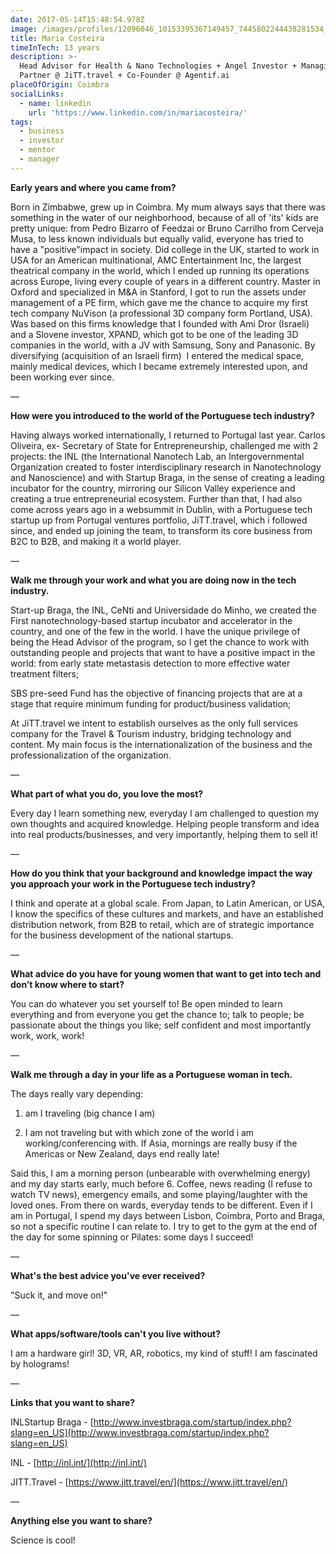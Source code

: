 ```yaml
---
date: 2017-05-14T15:48:54.978Z
image: /images/profiles/12096046_10153395367149457_7445802244438281534_n.jpg
title: Maria Costeira
timeInTech: 13 years
description: >-
  Head Advisor for Health & Nano Technologies + Angel Investor + Managing
  Partner @ JiTT.travel + Co-Founder @ Agentif.ai 
placeOfOrigin: Coimbra
socialLinks:
  - name: linkedin
    url: 'https://www.linkedin.com/in/mariacosteira/'
tags:
  - business
  - investor
  - mentor
  - manager
---
```

**Early years and where you
came from?**

Born in Zimbabwe, grew up in Coimbra. My mum always says that there was something in the water of our neighborhood, because of all of 'its' kids are pretty unique: from Pedro Bizarro of Feedzai or Bruno Carrilho from Cerveja Musa, to less known individuals but equally valid, everyone has tried to have a "positive"impact in society. Did college in the UK, started to work in USA for an American multinational, AMC Entertainment Inc, the largest theatrical company in the world, which I ended up running its operations across Europe, living every couple of years in a different country. Master in Oxford and specialized in M&A in Stanford, I got to run the assets under management of a PE firm, which gave me the chance to acquire my first tech company NuVison (a professional 3D company form Portland, USA). Was based on this firms knowledge that I founded with Ami Dror (Israeli) and a Slovene investor, XPAND, which got to be one of the leading 3D companies in the world, with a JV with Samsung, Sony and Panasonic. By diversifying (acquisition of an Israeli firm)  I entered the medical space, mainly medical devices, which I became extremely interested upon, and been working ever since.

—

**How were you introduced
to the world of the Portuguese tech industry?**

Having always worked internationally, I returned to Portugal last year. Carlos Oliveira, ex- Secretary of State for Entrepreneurship, challenged me with 2 projects: the INL (the International Nanotech Lab, an Intergovernmental Organization created to foster interdisciplinary research in Nanotechnology and Nanoscience) and with Startup Braga, in the sense of creating a leading incubator for the country, mirroring our Silicon Valley experience and creating a true entrepreneurial ecosystem. Further than that, I had also come across years ago in a websummit in Dublin, with a Portuguese tech startup up from Portugal ventures portfolio, JiTT.travel, which i followed since, and ended up joining the team, to transform its core business from B2C to B2B, and making it a world player.

—

**Walk me through your work
and what you are doing now in the tech industry.**

Start-up Braga, the INL, CeNti and Universidade do Minho, we created the First nanotechnology-based startup incubator and accelerator in the country, and one of the few in the world. I have the unique privilege of being the Head Advisor of the program, so I get the chance to work with outstanding people and projects that want to have a positive impact in the world: from early state metastasis detection to more effective water treatment filters;

SBS pre-seed Fund has the objective of financing projects that are at a stage that require minimum funding for product/business validation;

At JiTT.travel we intent to establish ourselves as the only full services company for the Travel & Tourism industry, bridging technology and content. My main focus is the internationalization of the business and the professionalization of the organization.

— 

**What part of what you do,
you love the most?**

Every day I learn something new, everyday I am challenged to question my own thoughts and acquired knowledge. Helping people transform and idea into real products/businesses, and very importantly, helping them to sell it!

— 

**How do you think that your
background and knowledge impact the way you approach your work in the
Portuguese tech industry?**

I think and operate at a global scale. From Japan, to Latin American, or USA, I know the specifics of these cultures and markets, and have an established distribution network, from B2B to retail, which are of strategic importance for the business development of the national startups. 

—

**What advice do you have
for young women that want to get into tech and don’t know where to start?**

You can do whatever you set yourself to! Be open minded to learn everything and from everyone you get the chance to; talk to people; be passionate about the things you like; self confident and most importantly work, work, work!

—

**Walk me through a day in
your life as a Portuguese woman in tech.**

The days really vary depending:

1) am I traveling (big chance I am)

2) I am not traveling but with which zone of the world i am working/conferencing with. If Asia, mornings are really busy if the Americas or New Zealand, days end really late!

Said this, I am a morning person (unbearable with overwhelming energy) and my day starts early, much before 6. Coffee, news reading (I refuse to watch TV news), emergency emails, and some playing/laughter with the loved ones. From there on wards, everyday tends to be different. Even if I am in Portugal, I spend my days between Lisbon, Coimbra, Porto and Braga, so not a specific routine I can relate to. I try to get to the gym at the end of the day for some spinning or Pilates: some days I succeed!

—

**What's the best advice
you've ever received?**

"Suck it, and move on!" 

—

**What apps/software/tools
can't you live without?**

I am a hardware girl! 3D, VR, AR, robotics, my kind of stuff! I am fascinated by holograms!

—

**Links that you want to share?**

INLStartup Braga - [http://www.investbraga.com/startup/index.php?slang=en_US](http://www.investbraga.com/startup/index.php?slang=en_US)

INL - [http://inl.int/](http://inl.int/)

JITT.Travel - [https://www.jitt.travel/en/](https://www.jitt.travel/en/)

—

**Anything
else you want to share?**

Science is cool!


